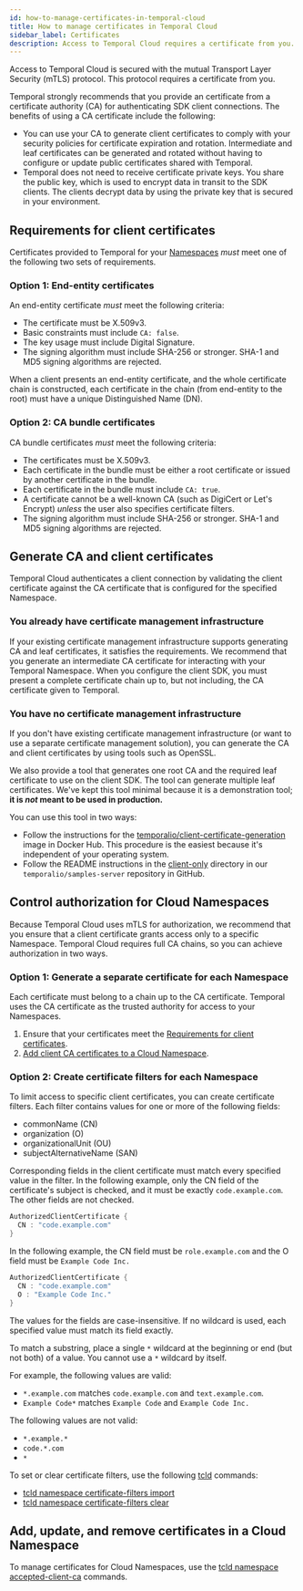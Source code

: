 ```yaml
---
id: how-to-manage-certificates-in-temporal-cloud
title: How to manage certificates in Temporal Cloud
sidebar_label: Certificates
description: Access to Temporal Cloud requires a certificate from you.
---
```


Access to Temporal Cloud is secured with the mutual Transport Layer Security (mTLS) protocol.
This protocol requires a certificate from you.

Temporal strongly recommends that you provide an certificate from a certificate authority (CA) for authenticating SDK client connections.
The benefits of using a CA certificate include the following:

- You can use your CA to generate client certificates to comply with your security policies for certificate expiration and rotation.
  Intermediate and leaf certificates can be generated and rotated without having to configure or update public certificates shared with Temporal.
- Temporal does not need to receive certificate private keys.
  You share the public key, which is used to encrypt data in transit to the SDK clients.
  The clients decrypt data by using the private key that is secured in your environment.

## Requirements for client certificates

Certificates provided to Temporal for your [Namespaces](namespaces) _must_ meet one of the following two sets of requirements.

### Option 1: End-entity certificates

An end-entity certificate _must_ meet the following criteria:

- The certificate must be X.509v3.
- Basic constraints must include `CA: false`.
- The key usage must include Digital Signature.
- The signing algorithm must include SHA-256 or stronger.
  SHA-1 and MD5 signing algorithms are rejected.

When a client presents an end-entity certificate, and the whole certificate chain is constructed, each certificate in the chain (from end-entity to the root) must have a unique Distinguished Name (DN).

### Option 2: CA bundle certificates

CA bundle certificates _must_ meet the following criteria:

- The certificates must be X.509v3.
- Each certificate in the bundle must be either a root certificate or issued by another certificate in the bundle.
- Each certificate in the bundle must include `CA: true`.
- A certificate cannot be a well-known CA (such as DigiCert or Let's Encrypt) _unless_ the user also specifies certificate filters.
- The signing algorithm must include SHA-256 or stronger. SHA-1 and MD5 signing algorithms are rejected.

## Generate CA and client certificates

Temporal Cloud authenticates a client connection by validating the client certificate against the CA certificate that is configured for the specified Namespace.

### You already have certificate management infrastructure

If your existing certificate management infrastructure supports generating CA and leaf certificates, it satisfies the requirements.
We recommend that you generate an intermediate CA certificate for interacting with your Temporal Namespace.
When you configure the client SDK, you must present a complete certificate chain up to, but not including, the CA certificate given to Temporal.

### You have no certificate management infrastructure

If you don't have existing certificate management infrastructure (or want to use a separate certificate management solution), you can generate the CA and client certificates by using tools such as OpenSSL.

We also provide a tool that generates one root CA and the required leaf certificate to use on the client SDK. The tool can generate multiple leaf certificates.
We've kept this tool minimal because it is a demonstration tool; **it is _not_ meant to be used in production.**

You can use this tool in two ways:

- Follow the instructions for the [temporalio/client-certificate-generation](https://hub.docker.com/r/temporalio/client-certificate-generation) image in Docker Hub.
  This procedure is the easiest because it's independent of your operating system.
- Follow the README instructions in the [client-only](https://github.com/temporalio/samples-server/tree/main/tls/client-only) directory in our `temporalio/samples-server` repository in GitHub.

## Control authorization for Cloud Namespaces

Because Temporal Cloud uses mTLS for authorization, we recommend that you ensure that a client certificate grants access only to a specific Namespace.
Temporal Cloud requires full CA chains, so you can achieve authorization in two ways.

### Option 1: Generate a separate certificate for each Namespace

Each certificate must belong to a chain up to the CA certificate.
Temporal uses the CA certificate as the trusted authority for access to your Namespaces.

1. Ensure that your certificates meet the [Requirements for client certificates](#requirements-for-client-certificates).
1. [Add client CA certificates to a Cloud Namespace](/cloud/tcld/namespace/accepted-client-ca/add).

### Option 2: Create certificate filters for each Namespace

To limit access to specific client certificates, you can create certificate filters.
Each filter contains values for one or more of the following fields:

- commonName (CN)
- organization (O)
- organizationalUnit (OU)
- subjectAlternativeName (SAN)

Corresponding fields in the client certificate must match every specified value in the filter.
In the following example, only the CN field of the certificate's subject is checked, and it must be exactly `code.example.com`.
The other fields are not checked.

```go
AuthorizedClientCertificate {
  CN : "code.example.com"
}
```

In the following example, the CN field must be `role.example.com` and the O field must be `Example Code Inc.`

```go
AuthorizedClientCertificate {
  CN : "code.example.com"
  O : "Example Code Inc."
}
```

The values for the fields are case-insensitive.
If no wildcard is used, each specified value must match its field exactly.

To match a substring, place a single `*` wildcard at the beginning or end (but not both) of a value.
You cannot use a `*` wildcard by itself.

For example, the following values are valid:

- `*.example.com` matches `code.example.com` and `text.example.com`.
- `Example Code*` matches `Example Code` and `Example Code Inc.`

The following values are not valid:

- `*.example.*`
- `code.*.com`
- `*`

To set or clear certificate filters, use the following [tcld](cloud/tcld/) commands:

- [tcld namespace certificate-filters import](cloud/tcld/namespace/certificate-filters/import)
- [tcld namespace certificate-filters clear](cloud/tcld/namespace/certificate-filters/clear)

## Add, update, and remove certificates in a Cloud Namespace

To manage certificates for Cloud Namespaces, use the [tcld namespace accepted-client-ca](cloud/tcld/namespace/accepted-client-ca/) commands.
